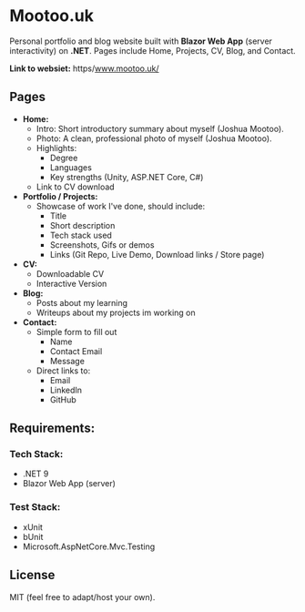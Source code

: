 # Mootoo.uk
Personal portfolio and blog website built with **Blazor Web App** (server interactivity) on **.NET**. Pages include Home, Projects, CV, Blog, and Contact.

**Link to websiet:** https/www.mootoo.uk/

## Pages
* **Home:** 
  * Intro: Short introductory summary about myself (Joshua Mootoo).
  * Photo: A clean, professional photo of myself (Joshua Mootoo).
  * Highlights:
    * Degree
    * Languages
    * Key strengths (Unity, ASP.NET Core, C#)
  * Link to CV download
* **Portfolio / Projects:**
  * Showcase of work I've done, should include:
    * Title
    * Short description
    * Tech stack used
    * Screenshots, Gifs or demos
    * Links (Git Repo, Live Demo, Download links / Store page)
* **CV:**
  * Downloadable CV
  * Interactive Version
* **Blog:**
  * Posts about my learning
  * Writeups about my projects im working on
* **Contact:**
  * Simple form to fill out
    * Name
    * Contact Email
    * Message
  * Direct links to:
    * Email
    * LinkedIn
    * GitHub

## Requirements:
### Tech Stack:
* .NET 9
* Blazor Web App (server)

### Test Stack:
* xUnit
* bUnit
* Microsoft.AspNetCore.Mvc.Testing

## License
MIT (feel free to adapt/host your own).

